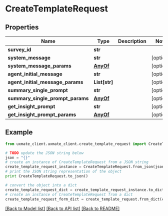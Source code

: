 # CreateTemplateRequest


## Properties
Name | Type | Description | Notes
------------ | ------------- | ------------- | -------------
**survey_id** | **str** |  | 
**system_message** | **str** |  | [optional] 
**system_message_params** | [**AnyOf**](AnyOf.md) |  | [optional] 
**agent_initial_message** | **str** |  | [optional] 
**agent_initial_message_params** | **List[str]** |  | [optional] 
**summary_single_prompt** | **str** |  | [optional] 
**summary_single_prompt_params** | [**AnyOf**](AnyOf.md) |  | [optional] 
**get_insight_prompt** | **str** |  | [optional] 
**get_insight_prompt_params** | [**AnyOf**](AnyOf.md) |  | [optional] 

## Example

```python
from uxmate_client.uxmate_client.create_template_request import CreateTemplateRequest

# TODO update the JSON string below
json = "{}"
# create an instance of CreateTemplateRequest from a JSON string
create_template_request_instance = CreateTemplateRequest.from_json(json)
# print the JSON string representation of the object
print CreateTemplateRequest.to_json()

# convert the object into a dict
create_template_request_dict = create_template_request_instance.to_dict()
# create an instance of CreateTemplateRequest from a dict
create_template_request_form_dict = create_template_request.from_dict(create_template_request_dict)
```
[[Back to Model list]](../README.md#documentation-for-models) [[Back to API list]](../README.md#documentation-for-api-endpoints) [[Back to README]](../README.md)


